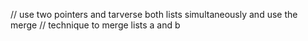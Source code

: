 // use two pointers and tarverse both lists simultaneously and use the merge
// technique to merge lists a and b